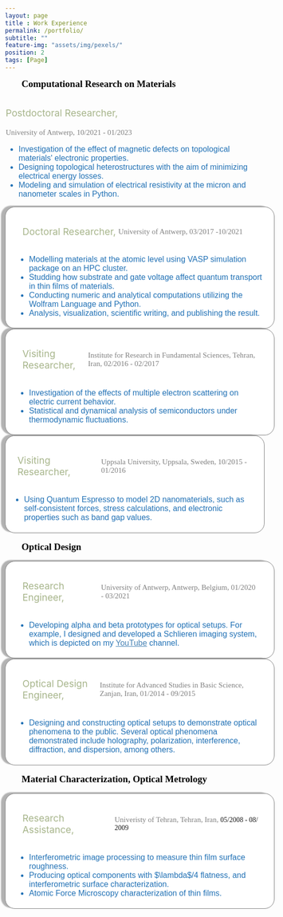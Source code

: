```yaml
--- 
layout: page
title : Work Experience 
permalink: /portfolio/
subtitle: "" 
feature-img: "assets/img/pexels/"
position: 2
tags: [Page]
---
```

 <style>
    /* Reset default margin and padding */
    body {
      margin: 0;
      padding: 10px;
      background-image: url('assets/img/header/education.jpg');
      background-repeat: no-repeat;
      background-position: center center;
      background-size: 1100px 300px; /* Ensure the background image covers the entire viewport */
    }



  /* Define your CSS styles here */
  /* Add your CSS styles if needed */
</style>
<html lang="en">
<head>
  <meta charset="UTF-8">
  <meta name="viewport" content="width=device-width, initial-scale=1.0">
  <title>{{ page.title }}</title>
  <link rel="stylesheet" href="navbar.css"> 

</head>
<body>
<section>
<div style="display: inline-block; padding-right: 10px;">
    <span style="font-size: 19px; color: black; font-weight: bold; font-family: 'Avenir Next LT Pro';">
        &nbsp;&nbsp;&nbsp;&nbsp;&nbsp;&nbsp; Computational Research on Materials
    </span>
</div>
<br><br>


  <div style="margin-left: .1em; margin-top: .1em;">
   <p style=" font-size: 19px; color: rgba(130, 150, 90, 0.7); margin-right: 5px;">Postdoctoral Researcher,</p>
    <p class="italic" style="margin-right: 10px;"><span style="font-family: 'Avenir Next LT Pro'; font-size: 15px;color: gray;">University of Antwerp,</span><span style="font-family: 'Avenir Next LT Pro'; font-size: 15px;color: gray;"> 10/2021 - 01/2023</span></p>



</div>
  <ul style="font-size: 16px; color: #2171b5; font-family: 'Avenir Next LT Pro', sans-serif;"> 
    <li>Investigation of the effect of magnetic defects on topological materials' electronic properties.</li>
    <li>Designing topological heterostructures with the aim of minimizing electrical energy losses.</li>
    <li>Modeling and simulation of electrical resistivity at the micron and nanometer scales in Python.</li>
  </ul>
</div>
 


<div style="background-color: white; border: 0.6px solid gray; border-radius: 20px; padding: 5px 20px; width: 99%; box-shadow: -8px -2px 2px rgba(128, 128, 128, 0.6);">
  <div style="margin-left: 1em; margin-top: 1em;">
    <p style="font-size: 10.8px; color: rgba(0, 0, 0, 1); margin-bottom: 1;"></p>
   <div style="display: flex; align-items: center;">
    <p style=" font-size: 19px;color: rgba(130, 150, 90, 0.7); margin-right: 5px;">Doctoral Researcher,</p>
    <p class="italic" style="margin-right: 10px;"><span style="font-family: 'Avenir Next LT Pro'; font-size: 15px;color: gray;">University of Antwerp,</span><span style="font-family: 'Avenir Next LT Pro'; font-size: 15px;color: gray;"> 03/2017 -10/2021</span></p>
</div>

</div>
    <ul style="font-size: 16px; color: #2171b5; font-family: 'Avenir Next LT Pro', sans-serif;"> 
      <li>Modelling materials at the atomic level using VASP simulation package on an HPC cluster.</li>
      <li>Studding how substrate and gate voltage affect quantum transport in thin films of materials.</li>
      <li>Conducting numeric and analytical computations utilizing the Wolfram Language and Python.</li>
      <li>Analysis, visualization, scientific writing, and publishing the result.</li>
    </ul>
  </div>




<div style="background-color: white; border: 0.6px solid gray; border-radius: 20px; padding: 5px 20px; width: 99%; box-shadow: -8px -2px 2px rgba(128, 128, 128, 0.6);">
  <div style="margin-left: 1em; margin-top: 1em;">
    <p style="font-size: 10.8px; color: rgba(0, 0, 0, 1); margin-bottom: 1;"></p>
   <div style="display: flex; align-items: center;">
    <p style=" font-size: 19px;color: rgba(130, 150, 90, 0.7); margin-right: 5px;">Visiting Researcher,</p>
    <p class="italic" style="margin-right: 10px;"><span style="font-family: 'Avenir Next LT Pro'; font-size: 15px;color: gray;">Institute for Research in Fundamental Sciences, Tehran, Iran, </span><span style="font-family: 'Avenir Next LT Pro'; font-size: 15px;color: gray;"> 02/2016 - 02/2017</span></p>
</div>

</div>
  <ul style="font-size: 16px; color: #2171b5; font-family: 'Avenir Next LT Pro', sans-serif;">   
     <li>Investigation of the effects of multiple electron scattering on electric current behavior.</li>
      <li>Statistical and dynamical analysis of semiconductors under thermodynamic fluctuations.</li>
    </ul>
  </div>




<div style="background-color: white; border: 0.6px solid gray; border-radius: 20px; padding: 5px 10px; width: 99%; box-shadow: -8px -2px 2px rgba(128, 128, 128, 0.6);">
  <div style="margin-left: 1em; margin-top: 1em;">
    <p style="font-size: 10.8px; color: rgba(0, 0, 0, 1); margin-bottom: 1;"></p>
   <div style="display: flex; align-items: center;">
    <p style=" font-size: 19px;color: rgba(130, 150, 90, 0.7); margin-right: 10px;">Visiting Researcher,</p>
    <p class="italic" style="margin-right: 10px;"><span style="font-family: 'Avenir Next LT Pro';font-size: 15px;color: gray;">Uppsala University, Uppsala, Sweden, </span><span style="font-family: 'Avenir Next LT Pro';font-size: 15px;color: gray;"> 10/2015 - 01/2016</span></p>
</div>

</div>
  <ul style="font-size: 16px; color: #2171b5; font-family: 'Avenir Next LT Pro', sans-serif;">  
     <li>Using Quantum Espresso to model 2D nanomaterials, such as self-consistent forces, stress calculations, and electronic properties such as band gap values.</li>
    </ul>
  </div>

<br>
<section>
<div style="display: inline-block; padding-right: 20px;">
    <span style="font-size: 19px; color: black; font-weight: bold; font-family: 'Avenir Next LT Pro';">
        &nbsp;&nbsp;&nbsp;&nbsp;&nbsp;&nbsp; Optical Design
    </span>
</div>
<br><br>

<div style="background-color: white; border: 0.6px solid gray; border-radius: 20px; padding: 5px 20px; width: 99%; box-shadow: -8px -2px 2px rgba(128, 128, 128, 0.6);">
  <div style="margin-left: 1em; margin-top: 1em;">
    <p style="font-size: 10.8px; color: rgba(0, 0, 0, 1); margin-bottom: 1;"></p>
    <div style="display: flex; align-items: center;">
      <p style=" font-size: 19px;color: rgba(130, 150, 90, 0.7); margin-right: 10px;">Research Engineer,</p>
      <p class="italic" style="margin-right: 10px;"><span style="font-family: 'Avenir Next LT Pro'; font-size: 15px;color: gray;">University of Antwerp, Antwerp, Belgium, </span><span style="font-family: 'Avenir Next LT Pro'; font-size: 15px;color:gray;">01/2020 - 03/2021</span></p>
    </div>
  </div>
    <ul style="font-size: 16px; color: #2171b5; font-family: 'Avenir Next LT Pro', sans-serif;"> 
    <li>Developing alpha and beta prototypes for optical setups. For example, I designed and developed a Schlieren imaging system, which is depicted on my <a href="https://www.youtube.com/channel/UC0ghSST2dX-Yt1UBAKqMLZA" style="color: #4682B4;">YouTube</a> channel.</li>
  </ul>
</div>



<div style="background-color: white; border: 0.6px solid gray; border-radius: 20px; padding: 5px 20px; width: 99%; box-shadow: -8px -2px 2px rgba(128, 128, 128, 0.6);">
  <div style="margin-left: 1em; margin-top: 1em;">
    <p style="font-size: 10.8px; color: rgba(0, 0, 0, 1); margin-bottom: 1;"></p>
    <div style="display: flex; align-items: center;">
      <p style=" font-size: 19px;color: rgba(130, 150, 90, 0.7); margin-right: 10px;">Optical Design Engineer,</p>
      <p class="italic" style="margin-right: 10px;"><span style="font-family: 'Avenir Next LT Pro'; font-size: 15px;color: gray;">Institute for Advanced Studies in Basic Science, Zanjan, Iran, </span><span style="font-family: 'Avenir Next LT Pro';font-size: 15px;color: gray;">01/2014 - 09/2015</span></p>
    </div>
  </div>
  <ul style="font-size: 16px; color: #2171b5; font-family: 'Avenir Next LT Pro', sans-serif;">  
   <li>Designing and constructing optical setups to demonstrate optical phenomena to the public. Several optical phenomena demonstrated include holography, polarization, interference, diffraction, and dispersion, among others.</li>
  </ul>
</div>


<br>
<section>
<div style="display: inline-block; padding-right: 20px;">
    <span style="font-size: 19px; color: black; font-weight: bold; font-family: 'Avenir Next LT Pro';">
        &nbsp;&nbsp;&nbsp;&nbsp;&nbsp;&nbsp; Material Characterization, Optical Metrology
    </span>
</div>
<br><br>


<div style="background-color: white; border: 0.6px solid gray; border-radius: 20px; padding: 5px 20px; width: 99%; box-shadow: -8px -2px 2px rgba(128, 128, 128, 0.6);">
  <div style="margin-left: 1em; margin-top: 1em;">
    <p style="font-size: 10.8px; color: rgba(0, 0, 0, 1); margin-bottom: 1;"></p>
    <div style="display: flex; align-items: center;">
      <p style=" font-size: 19px;color: rgba(130, 150, 90, 0.7); margin-right: 10px;">Research Assistance,</p>
      <p class="italic" style="margin-right: 10px;"><span style="font-family: 'Avenir Next LT Pro';font-size: 15px;color: gray;">Univeristy of Tehran, Tehran, Iran, </span><span style="font-family: 'Avenir Next LT Pro;font-size: 15px;color: gray;">05/2008 - 08/ 2009</span></p>
     </div>
  </div>
 <ul style="font-size: 16px; color: #2171b5; font-family: 'Avenir Next LT Pro', sans-serif;"> 
      <li>Interferometric image processing to measure thin film surface roughness.</li>
      <li> Producing optical components with $\lambda$/4 flatness, and interferometric surface characterization.</li>
      <li>Atomic Force Microscopy characterization of thin films.</li>
 </ul>
</div>

